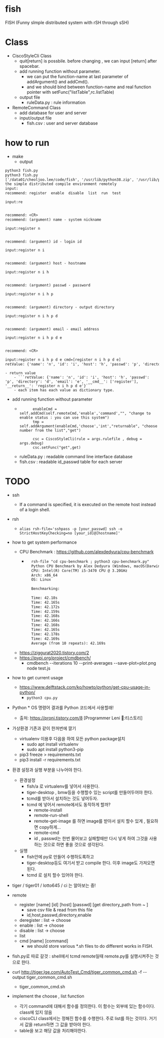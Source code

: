 # fish
FISH (Funny sImple distributed system with rSH through sSH)

# Class
- CiscoStyleCli Class
    - quit[return] is possbile.  before changing , we can input [return] after spacebar.
    - add running function without parameter. 
        - we can put the function-name at last parameter of addArgument() and addCmd().
        - and we should bind between function-name and real function pointer with setFunc("listTable",rc.listTable)
    - output file
        - ruleData.py : rule information
- RemoteCommand Class
    - add database for user and server
    - input/output file
        - fish.csv : user and server database

# how to run
- make
    - output
```txt
python3 fish.py
python3 fish.py
['/data01/cheoljoo.lee/code/fish', '/usr/lib/python38.zip', '/usr/lib/python3.8', '/usr/lib/python3.8/lib-dynload', '/data01/cheoljoo.lee/code/problemSolving/2022/a/lib/python3.8/site-packages']
the simple distributed compile environment remotely
input:
recommend: register  enable  disable  list  run  test

input:re


recommend: <CR>
recommend: (argument) name - system nickname

input:register n


recommend: (argument) id - login id

input:register n i


recommend: (argument) host - hostname

input:register n i h


recommend: (argument) passwd - password

input:register n i h p


recommend: (argument) directory - output directory

input:register n i h p d


recommend: (argument) email - email address

input:register n i h p d e


recommend: <CR>

input:register n i h p d e cmd=[register n i h p d e]
retValue: {'name': 'n', 'id': 'i', 'host': 'h', 'passwd': 'p', 'directory': 'd', 'email': 'e', '__cmd__': ['register'], '__return__': 'register n i h p d e'}
```
    - return value
        - ```retValue: {'name': 'n', 'id': 'i', 'host': 'h', 'passwd': 'p', 'directory': 'd', 'email': 'e', '__cmd__': ['register'], '__return__': 'register n i h p d e'}```
        - each item has each value as dictionary type.
- add running function without parameter
    - ```
            enableCmd = self.addCmd(self.remoteCmd,'enable','command',"", "change to enable status : you can use this system")
            tmp = self.addArgument(enableCmd,'choose','int',"returnable", "choose number from the list","get")

            csc = CiscoStyleCli(rule = args.rulefile , debug = args.debug)
            csc.setFunc("get",get)
      ```
    - ruleData.py : readable command line interface database
    - fish.csv : readable id_passwd table for each server

# TODO
- ssh
    - If a command is specified, it is executed on the remote host instead of a login shell.
- rsh 
    - ```alias rsh-file='sshpass -p [your_passwd] ssh -o StrictHostKeyChecking=no [your_id]@[hostname]'```
- how to get system performance
    - CPU Benchmark : https://github.com/alexdedyura/cpu-benchmark
        - ```txt
            rsh-file "cd cpu-benchmark ; python3 cpu-benchmark.py"
            Python CPU Benchmark by Alex Dedyura (Windows, macOS(Darwin), Linux)
            CPU: Intel(R) Core(TM) i5-3470 CPU @ 3.20GHz
            Arch: x86_64
            OS: Linux
            
            Benchmarking:
            
            Time: 42.18s
            Time: 42.165s
            Time: 42.172s
            Time: 42.159s
            Time: 42.168s
            Time: 42.166s
            Time: 42.168s
            Time: 42.165s
            Time: 42.178s
            Time: 42.169s
            Average (from 10 repeats): 42.169s
          ```
    - https://ziggurat2020.tistory.com/2
    - https://pypi.org/project/cmdbench/
        - cmdbench --iterations 10 --print-averages --save-plot=plot.png node test.js
- how to get current usage
    - https://www.delftstack.com/ko/howto/python/get-cpu-usage-in-python/
        - ```python3 cpu.py```
- Python * OS 명령어 결과를 Python 코드에서 사용할래! 
    - 출처: https://proni.tistory.com/8 [Programmer Leni 🤪:티스토리]
- 가상환경 기존과 같이 한꺼번에 깔기
    - virtualenv 이용후 다음을 하여 모든 python package설치
        - sudo apt install virtualenv
        - sudo apt install python3-pip
    - pip3 freeze > requirements.txt
    - pip3 install -r requirements.txt
- 환경 설정과 실행 부분을 나누어야 한다. 
    - 환경설정
        - fish/a 로 virtualenv를 넣어서 사용한다.
        - tiger-desktop , bmw등을 수행할수 있는 script를 만들어두어야 한다. 
        - tcmd를 받아서 설치하는 것도 넣어두자.
        - tcmd 에 넣어서 remote에서도 동작하게 할까?
            - remote-install
            - remote-run-shell
            - remote-get-image 를 하면 image를 받아서 설치 할수 있게 , 필요하면 copy하게... 
            - remote-cmd
            - id , passwd는 한번 물어보고 실패할때만 다시 넣게 하여 그것을 사용하는 것으로 하면 좋을 것으로 생각된다. 
    - 실행
        - fish안에 py로 만들어 수행하도록하고
        - tiger-desktop등도 여기서 받고 compile 한다. 이후 image도 가져오면 된다. 
        - tcmd 로 설치 할수 있어야 한다.
- tiger / tiger01 / lotto645 /  ci 는 알아보는 중!
- remote
    - register [name] [id] [host] [passwd] [get directory_path from ~ ]
        - save csv file & read from this file
        - id,host,passwd,directory,enable
    - deregister : list -> choose
    - enable : list -> choose
    - disable : list -> choose
    - list
    - cmd [name] [command]
        - we should store various *.sh files to do different works in FISH.
- fish.py로 따로 갈것 : shell에서 tcmd remote일때 remote.py를 실행시켜주는 것으로 한다. 
- curl    http://tiger.lge.com/AutoTest_Cmd/tiger_common_cmd.sh  -f  --output     tiger_common_cmd.sh
    - tiger_common_cmd.sh


- implement the choose , list function
    - 각기 command에 대해서 함수를 정의한다. 이 함수는 외부에 있는 함수이다. class에 있지 않음
    - ciscoCLI class에서는 정해진 함수를 수행한다. 주로 list를 하는 것이다. 거기서 값을 return하면 그 값을 받아야 한다. 
    - table을 보고 해당 값을 처리해야한다. 
